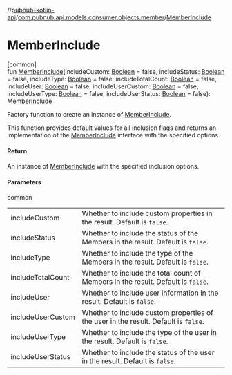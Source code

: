 //[pubnub-kotlin-api](../../index.md)/[com.pubnub.api.models.consumer.objects.member](index.md)/[MemberInclude](-member-include.md)

# MemberInclude

[common]\
fun [MemberInclude](-member-include.md)(includeCustom: [Boolean](https://kotlinlang.org/api/latest/jvm/stdlib/kotlin-stdlib/kotlin/-boolean/index.html) = false, includeStatus: [Boolean](https://kotlinlang.org/api/latest/jvm/stdlib/kotlin-stdlib/kotlin/-boolean/index.html) = false, includeType: [Boolean](https://kotlinlang.org/api/latest/jvm/stdlib/kotlin-stdlib/kotlin/-boolean/index.html) = false, includeTotalCount: [Boolean](https://kotlinlang.org/api/latest/jvm/stdlib/kotlin-stdlib/kotlin/-boolean/index.html) = false, includeUser: [Boolean](https://kotlinlang.org/api/latest/jvm/stdlib/kotlin-stdlib/kotlin/-boolean/index.html) = false, includeUserCustom: [Boolean](https://kotlinlang.org/api/latest/jvm/stdlib/kotlin-stdlib/kotlin/-boolean/index.html) = false, includeUserType: [Boolean](https://kotlinlang.org/api/latest/jvm/stdlib/kotlin-stdlib/kotlin/-boolean/index.html) = false, includeUserStatus: [Boolean](https://kotlinlang.org/api/latest/jvm/stdlib/kotlin-stdlib/kotlin/-boolean/index.html) = false): [MemberInclude](../../../../pubnub-kotlin/pubnub-kotlin-core-api/pubnub-kotlin-core-api/com.pubnub.api.models.consumer.objects.member/-member-include/index.md)

Factory function to create an instance of [MemberInclude](../../../../pubnub-kotlin/pubnub-kotlin-core-api/pubnub-kotlin-core-api/com.pubnub.api.models.consumer.objects.member/-member-include/index.md).

This function provides default values for all inclusion flags and returns an implementation of the [MemberInclude](../../../../pubnub-kotlin/pubnub-kotlin-core-api/pubnub-kotlin-core-api/com.pubnub.api.models.consumer.objects.member/-member-include/index.md) interface with the specified options.

#### Return

An instance of [MemberInclude](../../../../pubnub-kotlin/pubnub-kotlin-core-api/pubnub-kotlin-core-api/com.pubnub.api.models.consumer.objects.member/-member-include/index.md) with the specified inclusion options.

#### Parameters

common

| | |
|---|---|
| includeCustom | Whether to include custom properties in the result. Default is `false`. |
| includeStatus | Whether to include the status of the Members in the result. Default is `false`. |
| includeType | Whether to include the type of the Members in the result. Default is `false`. |
| includeTotalCount | Whether to include the total count of Members in the result. Default is `false`. |
| includeUser | Whether to include user information in the result. Default is `false`. |
| includeUserCustom | Whether to include custom properties of the user in the result. Default is `false`. |
| includeUserType | Whether to include the type of the user in the result. Default is `false`. |
| includeUserStatus | Whether to include the status of the user in the result. Default is `false`. |
